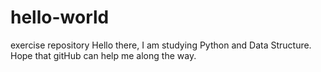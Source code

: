 # hello-world
exercise repository
Hello there, I am studying Python and Data Structure. 
Hope that gitHub can help me along the way.
